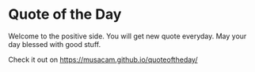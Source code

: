 # Quote of the Day
Welcome to the positive side. You will get new quote everyday. May your day blessed with good stuff.

Check it out on https://musacam.github.io/quoteoftheday/
